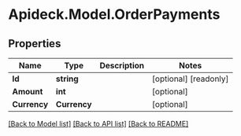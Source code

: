 # Apideck.Model.OrderPayments

## Properties

Name | Type | Description | Notes
------------ | ------------- | ------------- | -------------
**Id** | **string** |  | [optional] [readonly] 
**Amount** | **int** |  | [optional] 
**Currency** | **Currency** |  | [optional] 

[[Back to Model list]](../README.md#documentation-for-models) [[Back to API list]](../README.md#documentation-for-api-endpoints) [[Back to README]](../README.md)

